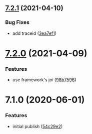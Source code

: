## [7.2.1](https://github.com/softwaregroup-bg/ut-port-viber/compare/v7.2.0...v7.2.1) (2021-04-10)


### Bug Fixes

* add traceid ([3ea7ef1](https://github.com/softwaregroup-bg/ut-port-viber/commit/3ea7ef13b398b0c1dba2e946a78bc4a74071575b))



# [7.2.0](https://github.com/softwaregroup-bg/ut-port-viber/compare/v7.1.0...v7.2.0) (2021-04-09)


### Features

* use framework's joi ([98b7596](https://github.com/softwaregroup-bg/ut-port-viber/commit/98b7596ec9d9c6521842431ab6e1bced950929ff))



# 7.1.0 (2020-06-01)


### Features

* initial publish ([54c29e2](https://github.com/softwaregroup-bg/ut-port-viber/commit/54c29e2804bf7fc28a7acb7a6cc5cf1dd73f4558))




